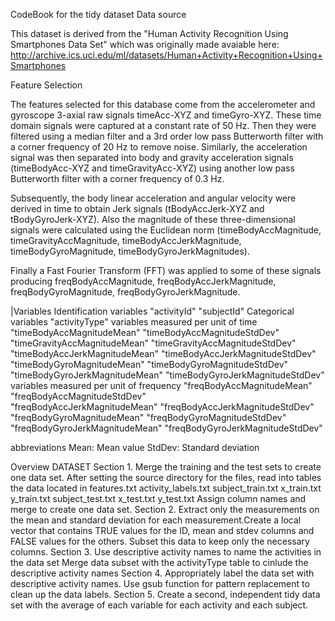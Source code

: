 CodeBook for the tidy dataset
Data source

This dataset is derived from the "Human Activity Recognition Using Smartphones Data Set" which was originally 
made avaiable here: http://archive.ics.uci.edu/ml/datasets/Human+Activity+Recognition+Using+Smartphones

Feature Selection

The features selected for this database come from the accelerometer and gyroscope 3-axial raw signals timeAcc-XYZ 
and timeGyro-XYZ. These time domain signals were captured at a constant rate of 50 Hz. 
Then they were filtered using a median filter and a 3rd order low pass Butterworth filter with a corner frequency 
of 20 Hz to remove noise. Similarly, the acceleration signal was then separated into body and gravity acceleration 
signals (timeBodyAcc-XYZ and timeGravityAcc-XYZ) using another low pass Butterworth filter with a corner frequency of 0.3 Hz.

Subsequently, the body linear acceleration and angular velocity were derived in time to obtain Jerk signals 
(tBodyAccJerk-XYZ and tBodyGyroJerk-XYZ). Also the magnitude of these three-dimensional signals were calculated 
using the Euclidean norm (timeBodyAccMagnitude, timeGravityAccMagnitude, timeBodyAccJerkMagnitude, 
timeBodyGyroMagnitude, timeBodyGyroJerkMagnitudes).

Finally a Fast Fourier Transform (FFT) was applied to some of these signals producing freqBodyAccMagnitude, 
freqBodyAccJerkMagnitude, freqBodyGyroMagnitude, freqBodyGyroJerkMagnitude.

|Variables
Identification variables
"activityId"	  "subjectId"
Categorical variables
"activityType"
variables measured per unit of time
"timeBodyAccMagnitudeMean"     	"timeBodyAccMagnitudeStdDev"	
"timeGravityAccMagnitudeMean"	  "timeGravityAccMagnitudeStdDev"	
"timeBodyAccJerkMagnitudeMean"	"timeBodyAccJerkMagnitudeStdDev"	
"timeBodyGyroMagnitudeMean"	    "timeBodyGyroMagnitudeStdDev"	
"timeBodyGyroJerkMagnitudeMean"	"timeBodyGyroJerkMagnitudeStdDev"	
variables measured per unit of frequency
"freqBodyAccMagnitudeMean"      "freqBodyAccMagnitudeStdDev"	
"freqBodyAccJerkMagnitudeMean"	"freqBodyAccJerkMagnitudeStdDev"
"freqBodyGyroMagnitudeMean"	    "freqBodyGyroMagnitudeStdDev"	
"freqBodyGyroJerkMagnitudeMean"	"freqBodyGyroJerkMagnitudeStdDev"	

abbreviations
    Mean: Mean value
    StdDev: Standard deviation



Overview DATASET
Section 1. Merge the training and the test sets to create one data set.
After setting the source directory for the files, read into tables the data located in
    features.txt
    activity_labels.txt
    subject_train.txt
    x_train.txt
    y_train.txt
    subject_test.txt
    x_test.txt
    y_test.txt
Assign column names and merge to create one data set.
Section 2. Extract only the measurements on the mean and standard deviation for each measurement.Create 
a local vector that contains TRUE values for the ID, mean and stdev columns and FALSE values for the others. 
Subset this data to keep only the necessary columns.
Section 3. Use descriptive activity names to name the activities in the data set
Merge data subset with the activityType table to cinlude the descriptive activity names
Section 4. Appropriately label the data set with descriptive activity names.
Use gsub function for pattern replacement to clean up the data labels.
Section 5. Create a second, independent tidy data set with the average of each variable for each activity 
and each subject.
